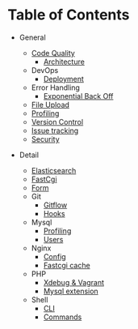 # Table of Contents

* General
  * [Code Quality]()
    * [Architecture](/general/architecture/README.md)
  * DevOps
    * [Deployment](/general/devops/deployment/README.md)
  * Error Handling
    * [Exponential Back Off](/general/error-handling/exponential-backoff/README.md)     
  * [File Upload](/general/file-upload/README.md)
  * [Profiling](/general/profiling/README.md)
  * [Version Control](/general/version-control/README.md)
  * [Issue tracking]()
  * [Security](/general/security/README.md)

* Detail
  * [Elasticsearch](/detail/elasticsearch/README.md)
  * [FastCgi](/detail/fastcgi/README.md)
  * [Form](/detail/form/README.md)
  * Git
    * [Gitflow](/detail/git/gitflow/README.md)
    * [Hooks](/detail/git/hooks/README.md)
  * Mysql
    * [Profiling](/detail/mysql/profiling/README.md)
    * [Users](/detail/mysql/users/README.md)
  * Nginx
    * [Config](/detail/nginx/config/README.md)
    * [Fastcgi cache](/detail/nginx/fastcgi-cache/README.md)
  * PHP
    * [Xdebug & Vagrant](/detail/php/xdebug/README.md)
    * [Mysql extension](/detail/php/mysql-extension/README.md)
  * Shell
    * [CLI](/detail/shell/cli/README.md)
    * [Commands](/detail/shell/commands/README.md)
